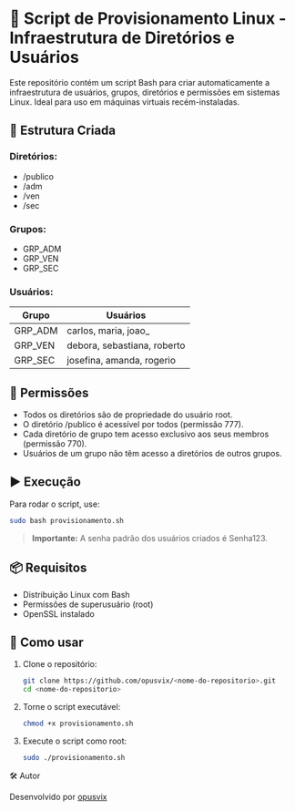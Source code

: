 # 🐧 Script de Provisionamento Linux - Infraestrutura de Diretórios e Usuários

Este repositório contém um script Bash para criar automaticamente a infraestrutura de usuários, grupos, diretórios e permissões em sistemas Linux. Ideal para uso em máquinas virtuais recém-instaladas.

## 📁 Estrutura Criada

### Diretórios:
- /publico
- /adm
- /ven
- /sec

### Grupos:
- GRP_ADM
- GRP_VEN
- GRP_SEC

### Usuários:
| Grupo     | Usuários                         |
|-----------|----------------------------------|
| GRP_ADM   | carlos, maria, joao_             |
| GRP_VEN   | debora, sebastiana, roberto      |
| GRP_SEC   | josefina, amanda, rogerio        |

## 🔐 Permissões
- Todos os diretórios são de propriedade do usuário root.
- O diretório /publico é acessível por todos (permissão 777).
- Cada diretório de grupo tem acesso exclusivo aos seus membros (permissão 770).
- Usuários de um grupo não têm acesso a diretórios de outros grupos.

## ▶️ Execução

Para rodar o script, use:

```bash
sudo bash provisionamento.sh
```

> **Importante:** A senha padrão dos usuários criados é Senha123.

## 📦 Requisitos

- Distribuição Linux com Bash
- Permissões de superusuário (root)
- OpenSSL instalado

## 🚀 Como usar

1. Clone o repositório:
   ```bash
   git clone https://github.com/opusvix/<nome-do-repositorio>.git
   cd <nome-do-repositorio>

2. Torne o script executável:
   ```bash
   chmod +x provisionamento.sh

3. Execute o script como root:
   ```bash
   sudo ./provisionamento.sh

🛠️ Autor

Desenvolvido por [opusvix](www.github.com/opusvix)



